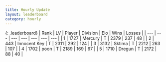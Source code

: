 ```yaml
---
title: Hourly Update
layout: leaderboard
category: hourly
---
```


{: .leaderboard}
| Rank | LV | Player | Division | Elo | Wins | Losses |
| --- | --- | --- | --- | --- | --- | --- |
| <span data-change="0">1</span> | 1727 | <span title="ID: 692745">Mercury</span> | T | <span data-change="0">2379</span> | <span data-change="0">237</span> | <span data-change="0">48</span> |
| <span data-change="0">2</span> | 443 | <span title="ID: 773025">Innocent Key</span> | T | <span data-change="-10">2311</span> | <span data-change="7">292</span> | <span data-change="2">124</span> |
| <span data-change="0">3</span> | 3132 | <span title="ID: 353063">Sktima</span> | T | <span data-change="0">2212</span> | <span data-change="0">263</span> | <span data-change="0">107</span> |
| <span data-change="0">4</span> | 1702 | <span title="ID: 540690">poon</span> | T | <span data-change="-3">2189</span> | <span data-change="1">169</span> | <span data-change="1">67</span> |
| <span data-change="0">5</span> | 1710 | <span title="ID: 337810">Dregun</span> | T | <span data-change="0">2172</span> | <span data-change="0">88</span> | <span data-change="0">40</span> |